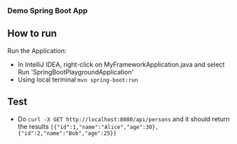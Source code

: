 ### Demo Spring Boot App

## How to run
Run the Application:

- In IntelliJ IDEA, right-click on MyFrameworkApplication.java and select Run 'SpringBootPlaygroundApplication'
- Using local terminal `mvn spring-boot:run`

## Test
- Do `curl -X GET http://localhost:8080/api/persons` and it should return the results
```[{"id":1,"name":"Alice","age":30},{"id":2,"name":"Bob","age":25}]```
